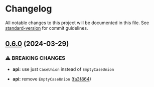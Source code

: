 # Changelog

All notable changes to this project will be documented in this file. See [standard-version](https://github.com/conventional-changelog/standard-version) for commit guidelines.

## [0.6.0](https://github.com/gretmn102/functional-helper/compare/v0.5.0...v0.6.0) (2024-03-29)


### ⚠ BREAKING CHANGES

* **api:** use just `CaseUnion` instead of `EmptyCaseUnion`

* **api:** remove `EmptyCaseUnion` ([fa3f864](https://github.com/gretmn102/functional-helper/commit/fa3f864c44c78a8be756acd97bfe125f55adf1ef))
